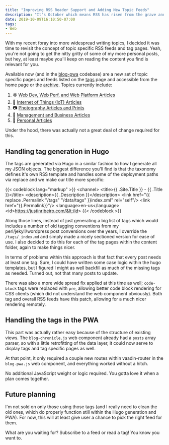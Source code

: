 ```yaml
---
title: "Improving RSS Reader Support and Adding New Topic Feeds"
description: "It's October which means RSS has risen from the grave and seeks feeeeeds. With new topic specific feeds and better code rendering support for RSS readers, you can now enjoy my articles in even more ways!"
date: 2019-10-09T16:10:50-07:00
tags:
- Web
---
```


With my recent foray into more widespread writing topics, I decided it was time to revisit the concept of topic specific RSS feeds and tag pages. Yeah, you're not going to get the nitty gritty of some of my more personal posts, but hey, at least maybe you'll keep on reading the content you find is relevant for you.

Available now (and in the [blog-pwa](https://github.com/justinribeiro/blog-pwa) codebase) are a new set of topic specific pages and feeds listed on the [tags](/tags/) page and accessible from the home page or the [archive](/chronicle/). Topics currently include:

1. 🕸️ [Web Dev, Web Perf, and Web Platform Articles](/tags/web/)
2. 🥽 [Internet of Things (IoT) Articles](/tags/iot/)
3. 📷 [Photography Articles and Prints](/tags/photography/)
4. 👔 [Management and Business Articles](/tags/business/)
5. 👨 [Personal Articles](/tags/personal/)

Under the hood, there was actually not a great deal of change required for this.

## Handling tag generation in Hugo

The tags are generated via Hugo in a similar fashion to how I generate all my JSON objects. The biggest difference you'll find is that the taxonomy defines it's own RSS template and handles some of the deployment paths via replace and we make our title more specific:

{{< codeblock lang="markup" >}}
&lt;channel&gt;&#10;  &lt;title&gt;{{ .Site.Title }} - {{ .Title }}&lt;/title&gt;&#10;  &lt;description&gt;{{ .Description }}&lt;/description&gt;&#10;  &lt;link href=&quot;{{ replace .Permalink &quot;/tags&quot; &quot;/data/tags&quot; }}index.xml&quot; rel=&quot;self&quot;/&gt;&#10;  &lt;link href=&quot;{{.Permalink}}&quot;/&gt;&#10;  &lt;language&gt;en-us&lt;/language&gt;&#10;  &lt;id&gt;https://justinribeiro.com/&lt;/id&gt;
{{< /codeblock >}}

Along those lines, instead of just generating a big list of tags which would includes a number of old tagging conventions from my perl/jekyll/wordpress post conversions over the years, I override the `/tags/_index.md` and simply made a nicely sectioned version for ease of use. I also decided to do this for each of the tag pages within the content folder, again to make things nicer.

In terms of problems within this approach is that fact that every post needs at least one tag. Sure, I could have written some case logic within the hugo templates, but I figured I might as well backfill as much of the missing tags as needed. Turned out, not that many posts to update.

There was also a more wide spread fix applied at this time as well; `code-block` tags were replaced with `pre`, allowing better code block rendering for CSS clients (which did not understand the web component obviously). Both tag and overall RSS feeds have this patch, allowing for a much nicer rendering remotely.

## Handling the tags in the PWA

This part was actually rather easy because of the structure of existing views. The `blog-chronicle.js` web component already had a `posts` array parser, so with a little retrofitting of the data layer, it could now serve to display tags and tag specific pages as well.

At that point, it only required a couple new routes within vaadin-router in the `blog-pwa.js` web component, and everything worked without a hitch.

No additional JavaScript weight or logic required. You gotta love it when a plan comes together.

## Future planning

I'm not sold on only those using those tags (and I really need to clean the old ones, which do properly function still within the Hugo generation and PWA). For now, this will at least give user a chance to pick the right feed for them.

What are you waiting for? Subscribe to a feed or read a tag! You know you want to.
